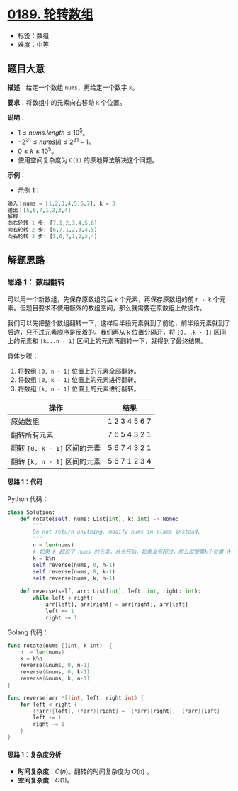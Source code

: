 # [0189. 轮转数组](https://leetcode.cn/problems/rotate-array/)

- 标签：数组
- 难度：中等

## 题目大意

**描述**：给定一个数组 `nums`，再给定一个数字 `k`。

**要求**：将数组中的元素向右移动 `k` 个位置。

**说明**：

- $1 \le nums.length \le 10^5$。
- $-2^{31} \le nums[i] \le 2^{31} - 1$。
- $0 \le k \le 10^5$。
- 使用空间复杂度为 `O(1)` 的原地算法解决这个问题。

**示例**：

- 示例 1：

```Python
输入：nums = [1,2,3,4,5,6,7], k = 3
输出：[5,6,7,1,2,3,4]
解释：
向右轮转 1 步: [7,1,2,3,4,5,6]
向右轮转 2 步: [6,7,1,2,3,4,5]
向右轮转 3 步: [5,6,7,1,2,3,4]
```

## 解题思路

### 思路 1： 数组翻转

可以用一个新数组，先保存原数组的后 `k` 个元素，再保存原数组的前 `n - k` 个元素。但题目要求不使用额外的数组空间，那么就需要在原数组上做操作。

我们可以先把整个数组翻转一下，这样后半段元素就到了前边，前半段元素就到了后边，只不过元素顺序是反着的。我们再从 `k` 位置分隔开，将 `[0...k - 1]` 区间上的元素和 `[k...n - 1]` 区间上的元素再翻转一下，就得到了最终结果。

具体步骤：

1. 将数组 `[0, n - 1]` 位置上的元素全部翻转。
2. 将数组 `[0, k - 1]` 位置上的元素进行翻转。
3. 将数组 `[k, n - 1]` 位置上的元素进行翻转。

| **操作**                     | **结果**      |
| ---------------------------- | ------------- |
| 原始数组                     | 1 2 3 4 5 6 7 |
| 翻转所有元素                 | 7 6 5 4 3 2 1 |
| 翻转 `[0, k - 1]` 区间的元素 | 5 6 7 4 3 2 1 |
| 翻转 `[k, n - 1]` 区间的元素 | 5 6 7 1 2 3 4 |



#### 思路 1：代码

Python 代码：

```Python
class Solution:
    def rotate(self, nums: List[int], k: int) -> None:
        """
        Do not return anything, modify nums in-place instead.
        """
        n = len(nums)
        # 如果 k 超过了 nums 的长度，从头开始，如果没有超过，那么就是第k个位置（k-1索引位置）
        k = k%n
        self.reverse(nums, 0, n-1)
        self.reverse(nums, 0, k-1)
        self.reverse(nums, k, n-1)
    
    def reverse(self, arr: List[int], left: int, right: int):
        while left < right:
            arr[left], arr[right] = arr[right], arr[left]
            left += 1
            right -= 1
```



Golang 代码：

```go
func rotate(nums []int, k int)  {
    n := len(nums)
    k = k%n
    reverse(&nums, 0, n-1)
    reverse(&nums, 0, k-1)
    reverse(&nums, k, n-1)
}

func reverse(arr *[]int, left, right int) {
    for left < right {
        (*arr)[left], (*arr)[right] =  (*arr)[right],  (*arr)[left]
        left += 1
        right -= 1
    }
}
```





#### 思路 1：复杂度分析

- **时间复杂度**：$O(n)$。翻转的时间复杂度为 $O(n)$ 。
- **空间复杂度**：$O(1)$。

